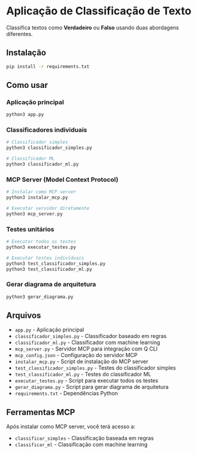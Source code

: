 # Aplicação de Classificação de Texto

Classifica textos como **Verdadeiro** ou **Falso** usando duas abordagens diferentes.

## Instalação

```bash
pip install -r requirements.txt
```

## Como usar

### Aplicação principal
```bash
python3 app.py
```

### Classificadores individuais
```bash
# Classificador simples
python3 classificador_simples.py

# Classificador ML
python3 classificador_ml.py
```

### MCP Server (Model Context Protocol)
```bash
# Instalar como MCP server
python3 instalar_mcp.py

# Executar servidor diretamente
python3 mcp_server.py
```

### Testes unitários
```bash
# Executar todos os testes
python3 executar_testes.py

# Executar testes individuais
python3 test_classificador_simples.py
python3 test_classificador_ml.py
```

### Gerar diagrama de arquitetura
```bash
python3 gerar_diagrama.py
```

## Arquivos

- `app.py` - Aplicação principal
- `classificador_simples.py` - Classificador baseado em regras
- `classificador_ml.py` - Classificador com machine learning
- `mcp_server.py` - Servidor MCP para integração com Q CLI
- `mcp_config.json` - Configuração do servidor MCP
- `instalar_mcp.py` - Script de instalação do MCP server
- `test_classificador_simples.py` - Testes do classificador simples
- `test_classificador_ml.py` - Testes do classificador ML
- `executar_testes.py` - Script para executar todos os testes
- `gerar_diagrama.py` - Script para gerar diagrama de arquitetura
- `requirements.txt` - Dependências Python

## Ferramentas MCP

Após instalar como MCP server, você terá acesso a:

- `classificar_simples` - Classificação baseada em regras
- `classificar_ml` - Classificação com machine learning
